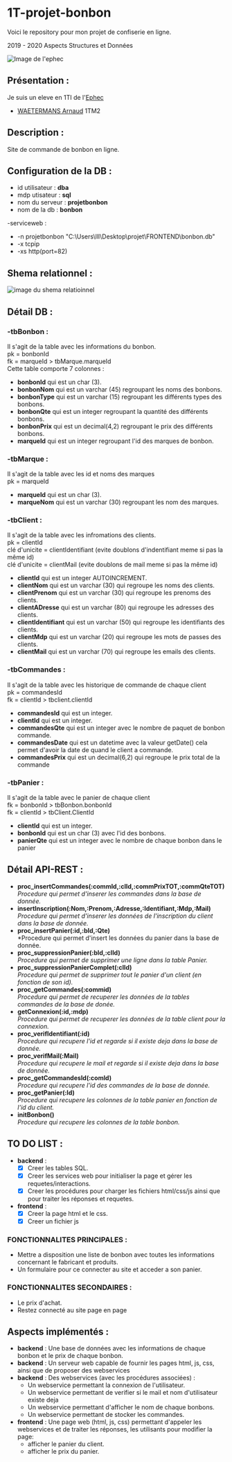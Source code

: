 # 1T-projet-bonbon
Voici le repository pour mon projet de confiserie en ligne.

2019 - 2020 Aspects Structures et Données

 ![Image de l'ephec](https://i.imgur.com/k1pB47i.png?1)
## Présentation :  
Je suis un eleve en 1TI de l'[Ephec](https://www.ephec.be/)
* [WAETERMANS Arnaud](https://github.com/ArnaudW29) 1TM2
## Description :
Site de commande de bonbon en ligne.
## Configuration de la DB : 
* id utilisateur : **dba**
* mdp utisateur  : **sql**
* nom du serveur : **projetbonbon**
* nom de la db   : **bonbon**  

-serviceweb :
* -n projetbonbon "C:\Users\lll\Desktop\projet\FRONTEND\bonbon.db"
* -x tcpip
* -xs http(port=82)
## Shema relationnel :
![image du shema relatioinnel](https://i.imgur.com/YX45rDH.png)
## Détail DB : 
### -tbBonbon :
Il s'agit de la table avec les informations du bonbon.  
pk = bonbonId  
fk = marqueId > tbMarque.marqueId  
Cette table comporte 7 colonnes :
* **bonbonId** qui est un char (3).
* **bonbonNom** qui est un varchar (45) regroupant les noms des bonbons.
* **bonbonType** qui est un varchar (15) regroupant les différents types des bonbons.
* **bonbonQte** qui est un integer regroupant la quantité des différents bonbons.
* **bonbonPrix** qui est un decimal(4,2) regroupant le prix des différents bonbons.
* **marqueId** qui est un integer regroupant l'id des marques de bonbon.
### -tbMarque : 
Il s'agit de la table avec les id et noms des marques  
pk = marqueId  
* **marqueId** qui est un char (3).
* **marqueNom** qui est un varchar (30) regroupant les nom des marques.
### -tbClient :
 Il s'agit de la table avec les infromations des clients.  
 pk = clientId  
 clé d'unicite = clientIdentifiant (evite doublons d'indentifiant meme si pas la même id)  
 clé d'unicite = clientMail (evite doublons de mail meme si pas la même id)  
 * **clientId** qui est un integer AUTOINCREMENT. 
 * **clientNom** qui est un varchar (30) qui regroupe les noms des clients.
 * **clientPrenom** qui est un varchar (30) qui regroupe les prenoms des clients.
 * **clientADresse** qui est un varchar (80) qui regroupe les adresses des clients.
 * **clientIdentifiant** qui est un varchar (50) qui regroupe les identifiants des clients.
 * **clientMdp** qui est un varchar (20) qui regroupe les mots de passes des clients.
 * **clientMail** qui est un varchar (70) qui regroupe les emails des clients.
 ### -tbCommandes : 
 Il s'agit de la table avec les historique de commande de chaque client  
 pk = commandesId  
 fk = clientId > tbclient.clientId  
 * **commandesId** qui est un integer.
 * **clientId** qui est un integer.
 * **commandesQte** qui est un integer avec le nombre de paquet de bonbon commande.
 * **commandesDate** qui est un datetime avec la valeur getDate() cela permet d'avoir la date de quand le client a commande.
 * **commandesPrix** qui est un decimal(6,2) qui regroupe le prix total de la commande
 ### -tbPanier : 
 Il s'agit de la table avec le panier de chaque client  
 fk = bonbonId > tbBonbon.bonbonId  
 fk = clientId > tbClient.ClientId  
 * **clientId** qui est un integer.
 * **bonbonId** qui est un char (3) avec l'id des bonbons.
 * **panierQte** qui est un integer avec le nombre de chaque bonbon dans le panier
## Détail API-REST :
* **proc_insertCommandes(:commId,:clId,:commPrixTOT,:commQteTOT)**  
*Procedure qui permet d'inserer les commandes dans la base de donnée.*
* **insertInscription(:Nom,:Prenom,:Adresse,:Identifiant,:Mdp,:Mail)**  
*Procedure qui permet d'inserer les données de l'inscription du client dans la base de donnée.*
* **proc_insertPanier(:id,:bId,:Qte)**  
*Procedure qui permet d'insert les données du panier dans la base de donnée.
* **proc_suppressionPanier(:bId,:clId)**  
*Procedure qui permet de supprimer une ligne dans la table Panier.*
* **proc_suppressionPanierComplet(:clId)**  
*Procedure qui permet de supprimer tout le panier d'un client (en fonction de son id).*
* **proc_getCommandes(:commid)**  
*Procedure qui permet de recuperer les données de la tables commandes de la base de donée.*
* **getConnexion(:id,:mdp)**  
*Procedure qui permet de recuperer les données de la table client pour la connexion.*
* **proc_verifIdentifiant(:id)**  
*Procedure qui recupere l'id et regarde si il existe deja dans la base de donnée.*
* **proc_verifMail(:Mail)**  
*Procedure qui recupere le mail et regarde si il existe deja dans la base de donnée.*
* **proc_getCommandesId(:comId)**  
*Procedure qui recupere l'id des commandes de la base de donnée.*
* **proc_getPanier(:Id)**  
*Procedure qui recupere les colonnes de la table panier en fonction de l'id du client.*
* **initBonbon()**  
*Procedure qui recupere les colonnes de la table bonbon.*
## TO DO LIST :
* **backend** : 
     * [x] Creer les tables SQL.
     * [x] Creer les services web pour initialiser la page et gérer les requetes/interactions.
     * [x] Creer les procédures pour charger les fichiers html/css/js ainsi que pour traiter les réponses et requetes.
* **frontend** : 
     * [x] Creer la page html et le css.
     * [x] Creer un fichier js
### FONCTIONNALITES PRINCIPALES : 
* Mettre a disposition une liste de bonbon avec toutes les informations concernant le fabricant et produits.
* Un formulaire pour ce connecter au site et acceder a son panier.
### FONCTIONNALITES SECONDAIRES : 
* Le prix d'achat.
* Restez connecté au site page en page 
## Aspects implémentés :
* **backend** : Une base de données avec les informations de chaque bonbon et le prix de chaque bonbon.
* **backend** : Un serveur web capable de fournir les pages html, js, css, ainsi que de proposer des webservices
* **backend** : Des webservices (avec les procédures associées) :
	* Un webservice permettant la connexion de l'utilisateur.
	* Un webservice permettant de verifier si le mail et nom d'utilisateur existe deja
	* Un webservice permettant d'afficher le nom de chaque bonbons.
	* Un webservice permettant de stocker les commandes.
* **frontend** : Une page web (html, js, css) permettant d'appeler les webservices et de traiter les réponses, les utilisants pour modifier la page: 	
	* afficher le panier du client.
	* afficher le prix du panier.
